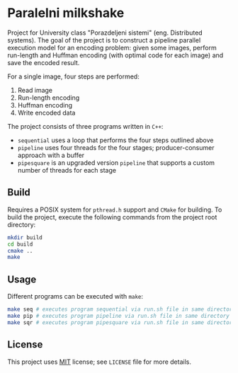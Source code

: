 # Paralelni milkshake

Project for University class "Porazdeljeni sistemi" (eng. Distributed systems). The goal of the project is to construct a pipeline parallel execution model for an encoding problem: given some images, perform run-length and Huffman encoding (with optimal code for each image) and save the encoded result.

For a single image, four steps are performed:
1. Read image
2. Run-length encoding
3. Huffman encoding
4. Write encoded data

The project consists of three programs written in `C++`:
- `sequential` uses a loop that performs the four steps outlined above
- `pipeline` uses four threads for the four stages; producer-consumer approach with a buffer
- `pipesquare` is an upgraded version `pipeline` that supports a custom number of threads for each stage

## Build

Requires a POSIX system for `pthread.h` support and `CMake` for building. To build the project, execute the following commands from the project root directory:

```bash
mkdir build
cd build
cmake ..
make
```

## Usage

Different programs can be executed with `make`:

```bash
make seq # executes program sequential via run.sh file in same directory
make pip # executes program pipeline via run.sh file in same directory
make sqr # executes program pipesquare via run.sh file in same directory
```

## License

This project uses [MIT](https://choosealicense.com/licenses/mit/) license; see `LICENSE` file for more details.
